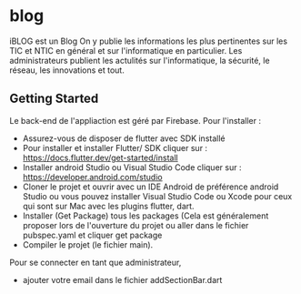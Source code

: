 # blog

iBLOG est un Blog 
On y publie les informations les plus pertinentes sur les TIC et NTIC en général et sur l'informatique en particulier.
Les administrateurs publient les actulités sur l'informatique, la sécurité, le réseau, les innovations et tout.

## Getting Started

  Le back-end de l'appliaction est géré par Firebase.
  Pour l'installer :
  
  - Assurez-vous de disposer de flutter avec SDK installé
  - Pour installer et installer Flutter/ SDK cliquer sur : https://docs.flutter.dev/get-started/install
  - Installer android Studio ou Visual Studio Code cliquer sur : https://developer.android.com/studio
  - Cloner le projet et ouvrir avec un IDE Android de préférence  android Studio ou vous pouvez 
    installer Visual Studio Code ou  Xcode pour ceux qui sont sur Mac avec les plugins flutter, dart.
  - Installer (Get Package) tous les packages (Cela est généralement proposer lors de l'ouverture du projet ou aller dans le fichier 
    pubspec.yaml et cliquer get package
  - Compiler le projet (le fichier main).
  
  
  Pour se connecter en tant que administrateur, 
  - ajouter votre email dans le fichier  addSectionBar.dart
  


